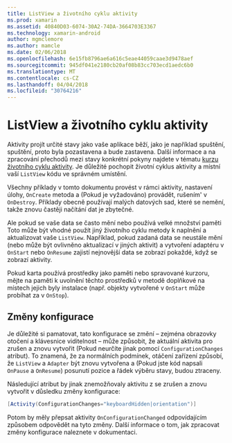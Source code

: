 ```yaml
---
title: ListView a životního cyklu aktivity
ms.prod: xamarin
ms.assetid: 40840D03-6074-30A2-74DA-3664703E3367
ms.technology: xamarin-android
author: mgmclemore
ms.author: mamcle
ms.date: 02/06/2018
ms.openlocfilehash: 6e15fb8796ae6a616c5eae44059caae3d9478aef
ms.sourcegitcommit: 945df041e2180cb20af08b83cc703ecd1aedc6b0
ms.translationtype: MT
ms.contentlocale: cs-CZ
ms.lasthandoff: 04/04/2018
ms.locfileid: "30764216"
---
```

# <a name="listview-and-the-activity-lifecycle"></a>ListView a životního cyklu aktivity

Aktivity projít určité stavy jako vaše aplikace běží, jako je například spuštění, spuštění, proto byla pozastavena a bude zastavena. Další informace a na zpracování přechodů mezi stavy konkrétní pokyny najdete v tématu [kurzu životního cyklu aktivity](~/android/app-fundamentals/activity-lifecycle/index.md).
Je důležité pochopit životní cyklus aktivity a místní vaší `ListView` kódu ve správném umístění.

Všechny příklady v tomto dokumentu provést v rámci aktivity, nastavení úlohy, `OnCreate` metoda a (Pokud je vyžadováno) provádět, rušením' v `OnDestroy`. Příklady obecně používají malých datových sad, které se nemění, takže znovu častěji načítání dat je zbytečné.

Ale pokud se vaše data se často mění nebo používá velké množství paměti Toto může být vhodné použít jiný životního cyklu metody k naplnění a aktualizovat vaše `ListView`. Například, pokud zadaná data se neustále mění (nebo může být ovlivněno aktualizací v jiných aktivit) a vytvoření adaptéru v `OnStart` nebo `OnResume` zajistí nejnovější data se zobrazí pokaždé, když se zobrazí aktivity.

Pokud karta používá prostředky jako paměti nebo spravované kurzoru, mějte na paměti k uvolnění těchto prostředků v metodě doplňkové na místech jejich byly instalace (např. objekty vytvořené v `OnStart` může probíhat za v `OnStop`).


## <a name="configuration-changes"></a>Změny konfigurace

Je důležité si pamatovat, tato konfigurace se změní &ndash; zejména obrazovky otočení a klávesnice viditelnost &ndash; může způsobit, že aktuální aktivita pro zrušen a znovu vytvořit (Pokud neurčíte jinak pomocí `ConfigurationChanges` atribut). To znamená, že za normálních podmínek, otáčení zařízení způsobí, že `ListView` a `Adapter` být znovu vytvořena a (Pokud jste kód napsali `OnPause` a `OnResume`) posunutí pozice a řádek výběru stavy, budou ztraceny.

Následující atribut by jinak znemožňovaly aktivitu z se zrušen a znovu vytvořit v důsledku změny konfigurace:

```csharp
[Activity(ConfigurationChanges="keyboardHidden|orientation")]
```

Potom by měly přepsat aktivity `OnConfigurationChanged` odpovídajícím způsobem odpovědět na tyto změny. Další informace o tom, jak zpracovat změny konfigurace naleznete v dokumentaci.


